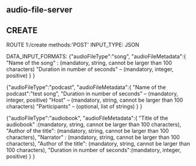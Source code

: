 ## audio-file-server

## CREATE
ROUTE 1:/create methods:'POST'  INPUT_TYPE: JSON

DATA_INPUT_FORMATS:
{"audioFileType":"song",
        "audioFileMetadata":{
            "Name of the song" : (mandatory, string, cannot be larger than 100 characters)
            "Duration in number of seconds" – (mandatory, integer, positive)
              }
 }
 
 {"audioFileType":"podcast",
        "audioFileMetadata":{
         "Name of the podcast":"test song",
        "Duration in number of seconds" – (mandatory, integer, positive)
        "Host" – (mandatory, string, cannot be larger than 100 characters)
        "Participants" – (optional, list of strings)
          }
  }
    
{"audioFileType":"audiobook",
        "audioFileMetadata":{
            "Title of the audiobook" :(mandatory, string, cannot be larger than 100 characters),
            "Author of the title": (mandatory, string, cannot be larger than 100 characters),
            "Narrator" : (mandatory, string, cannot be larger than 100 characters),
            "Author of the title": (mandatory, string, cannot be larger than 100 characters),
            "Duration in number of seconds":(mandatory, integer, positive)
        }
}
 
 
